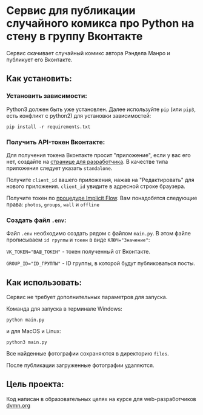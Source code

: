 # Сервис для публикации случайного комикса про Python на стену в группу Вконтакте

Сервис скачивает случайный комикс автора Рэндела Манро и публикует его Вконтакте.

## Как установить:

### Установить зависимости:

Python3 должен быть уже установлен. Далее используйте `pip` (или `pip3`, есть конфликт с python2) для установки зависимостей:

```
pip install -r requirements.txt
```

### Получить API-токен Вконтакте:
Для получения токена Вконтакте просит "приложение", если у вас его нет,
создайте на [странице для разработчика](https://vk.com/dev). 
В качестве типа приложения следует указать `standalone`.

Получите `client_id` вашего приложения, нажав на "Редактировать" для нового приложения.
`client_id` увидите в адресной строке браузера.

Получите токен по [процедуре Implicit Flow](https://vk.com/dev/implicit_flow_user).
Вам понадобятся следующие права: `photos`, `groups`, `wall` и `offline`

### Создать файл `.env`:

Файл `.env` необходимо создать рядом с файлом `main.py`. В этом файле прописываем `id группы` и `токен` в виде `КЛЮЧ="Значение"`:

`VK_TOKEN="ВАШ_ТОКЕН"` - токен полученный от Вконтакте.

`GROUP_ID="ID_ГРУППЫ"` - ID группы, в которой будут публиковаться посты.

## Как использовать:

Сервис не требует дополнительных параметров для запуска.

Команда для запуска в терминале Windows:

```
python main.py
```

и для MacOS и Linux:

```
python3 main.py
```

Все найденные фотографии сохраняются в директорию `files`.

После публикации загруженные фотографии удаляются.


## Цель проекта:

Код написан в образовательных целях на курсе для web-разработчиков [dvmn.org](https://dvmn.org/)